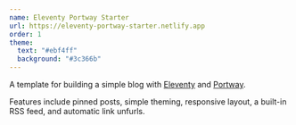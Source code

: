```yaml
---
name: Eleventy Portway Starter
url: https://eleventy-portway-starter.netlify.app
order: 1
theme:
  text: "#ebf4ff"
  background: "#3c366b"
---
```

A template for building a simple blog with [Eleventy](https://11ty.dev) and [Portway](https://getportway.com).

Features include pinned posts, simple theming, responsive layout, a built-in RSS feed, and automatic link unfurls.
